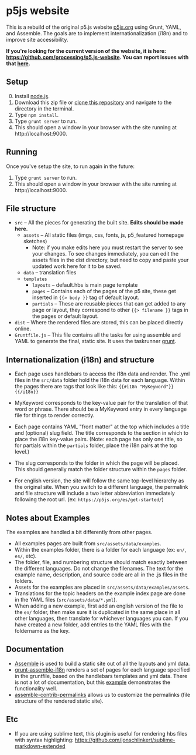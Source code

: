 # p5js website

This is a rebuild of the original p5.js website [p5js.org](https://p5js.org) using Grunt, YAML, and Assemble. The goals are to implement internationalization (i18n) and to improve site accessibility.

**If you're looking for the current version of the website, it is here: https://github.com/processing/p5.js-website. You can report issues with that [here](https://github.com/processing/p5.js-website/issues]).**

## Setup

0. Install [node.js](https://nodejs.org/en/download/).
1. Download this zip file or [clone this repository](https://help.github.com/articles/cloning-a-repository/) and navigate to the directory in the terminal.
2. Type `npm install`.
2. Type `grunt server` to run.
3. This should open a window in your browser with the site running at http://localhost:9000.


## Running

Once you've setup the site, to run again in the future:

1. Type `grunt server` to run.
2. This should open a window in your browser with the site running at http://localhost:9000.

## File structure

* `src` – All the pieces for generating the built site. __Edits should be made here.__
  * `assets` – All static files (imgs, css, fonts, js, p5_featured homepage sketches)
    * Note: if you make edits here you must restart the server to see your changes. To see changes immediately, you can edit the assets files in the dist directory, but need to copy and paste your updated work here for it to be saved.
  * `data` – translation files
  * `templates`
    * `layouts` – default.hbs is main page template
    * `pages` – Contains each of the pages of the p5 site, these get inserted in `{{> body }}` tag of default layout.
    * `partials` – These are reusable pieces that can get added to any page or layout, they correspond to other `{{> filename }}` tags in the pages or default layout.
* `dist` – Where the rendered files are stored, this can be placed directly online.
* `Gruntfile.js` – This file contains all the tasks for using assemble and YAML to generate the final, static site. It uses the taskrunner [grunt](http://gruntjs.com/).

## Internationalization (i18n) and structure

* Each page uses handlebars to access the i18n data and render. The .yml files in the `src/data` folder hold the i18n data for each language. Within the pages there are tags that look like this: `{{#i18n "MyKeyword"}}{{/i18n}}`

* MyKeyword corresponds to the key-value pair for the translation of that word or phrase. There should be a MyKeyword entry in every language file for things to render correctly.

* Each page contains YAML "front matter" at the top which includes a title and (optional) slug field. The title corresponds to the section in which to place the i18n key-value pairs. (Note: each page has only one title, so for partials within the `partials` folder, place the i18n pairs at the top level.)

* The slug corresponds to the folder in which the page will be placed. This should generally match the folder structure within the `pages` folder.

* For english version, the site will follow the same top-level hierarchy as the original site. When you switch to a different language, the permalink and file structure will include a two letter abbreviation immediately following the root url. (ex: `https://p5js.org/es/get-started/`)


## Notes about Examples

The examples are handled a bit differently from other pages.

* All examples pages are built from `src/assets/data/examples`.
* Within the examples folder, there is a folder for each language (ex: `en/`, `es/`, etc).
* The folder, file, and numbering structure should match exactly between the different languages. Do not change the filenames. The text for the example name, description, and source code are all in the .js files in the folders.
* Assets for the examples are placed in `src/assets/data/examples/assets`.
* Translations for the topic headers on the example index page are done in the YAML files (`src/assets/data/*.yml`).
* When adding a new example, first add an english version of the file to the `en/` folder, then make sure it is duplicated in the same place in all other languages, then translate for whichever languages you can. If you have created a new folder, add entries to the YAML files with the foldername as the key.


## Documentation

* [Assemble](http://assemble.io/) is used to build a static site out of all the layouts and yml data.
* [grunt-assemble-i18n](https://github.com/assemble/grunt-assemble-i18n) renders a set of pages for each language specified in the gruntfile, based on the handlebars templates and yml data. There is not a lot of documentation, but this [example](https://github.com/LaurentGoderre/i18n-demo) demonstrates the functionality well.
* [assemble-contrib-permalinks](https://github.com/assemble/assemble-permalinks) allows us to customize the permalinks (file structure of the rendered static site).

## Etc

* If you are using sublime text, this plugin is useful for rendering hbs files with syntax highlighting: https://github.com/jonschlinkert/sublime-markdown-extended
